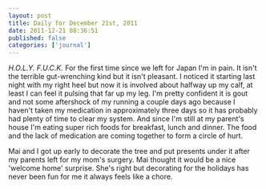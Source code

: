 ```yaml
---
layout: post
title: Daily for December 21st, 2011
date: 2011-12-21 08:36:51
published: false
categories: ['journal']
---
```


*H.O.L.Y. F.U.C.K.* For the first time since we left for Japan I'm in pain. It isn't the terrible gut-wrenching kind but it isn't pleasant. I noticed it starting last night with my right heel but  now it is involved about halfway up my calf, at least I can feel it pulsing that far up my leg. I'm pretty confident it is gout and not some aftershock of my running a couple days ago because I haven't taken my medication in approximately three days so it has probably had plenty of time to clear my system. And since I'm still at my parent's house I'm eating super rich foods for breakfast, lunch and dinner. The food and the lack of medication are coming together to form a circle of hurt.

Mai and I got up early to decorate the tree and put presents under it after my parents left for my mom's surgery. Mai thought it would be a nice 'welcome home' surprise. She's right but decorating for the holidays has never been fun for me it always feels like a chore.